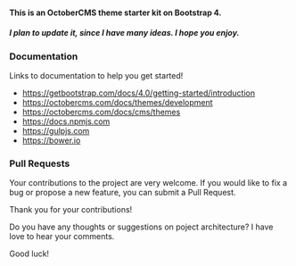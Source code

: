#### This is an OctoberCMS theme starter kit on Bootstrap 4.
##### I plan to update it, since I have many ideas. I hope you enjoy.

### Documentation

Links to documentation to help you get started!

* https://getbootstrap.com/docs/4.0/getting-started/introduction
* https://octobercms.com/docs/themes/development
* https://octobercms.com/docs/cms/themes
* https://docs.npmjs.com
* https://gulpjs.com
* https://bower.io

### Pull Requests

Your contributions to the project are very welcome. If you would like to fix a bug or propose a new feature, you can submit a Pull Request.

Thank you for your contributions!

Do you have any thoughts or suggestions on poject architecture? I have love to hear your comments.

Good luck!